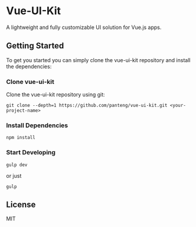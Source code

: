 # Vue-UI-Kit

A lightweight and fully customizable UI solution for Vue.js apps.

## Getting Started

To get you started you can simply clone the vue-ui-kit repository and install the dependencies:

### Clone vue-ui-kit

Clone the vue-ui-kit repository using git:

    git clone --depth=1 https://github.com/panteng/vue-ui-kit.git <your-project-name>

### Install Dependencies

    npm install

### Start Developing

    gulp dev

or just
    
    gulp
    
## License
MIT